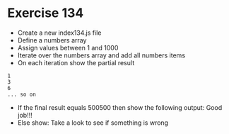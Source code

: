 # Exercise 134

- Create a new index134.js file
- Define a numbers array
- Assign values between 1 and 1000
- Iterate over the numbers array and add all numbers items
- On each iteration show the partial result

```
1
3
6
... so on
```

- If the final result equals 500500 then show the following output: Good job!!!
- Else show: Take a look to see if something is wrong
